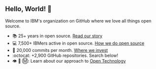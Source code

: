 ## Hello, World! :wave:

Welcome to IBM's organization on GitHub where we love all things open source.

* :books: 25+ years in open source. [Read our story](https://www.ibm.com/opensource/story/)
* :computer: 7,500+ IBMers active in open source. [How we do open source](https://www.ibm.com/opensource/enterprise/)
* :office: 20,000 commits per month. [Where we invest](https://www.ibm.com/opensource/community-involvement/)
* :octocat: +2,900 GitHub repositories. Search below!
* 👁️ 🐝 Ⓜ️: Learn about our approach to [Open Technology](https://developer.ibm.com/articles/cl-open-architecture-update/)
